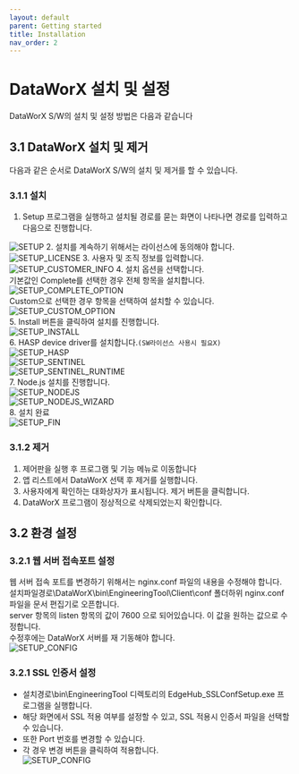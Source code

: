 ```yaml
---
layout: default
parent: Getting started
title: Installation
nav_order: 2
---
```


# DataWorX 설치 및 설정

DataWorX S/W의 설치 및 설정 방법은 다음과 같습니다

## 3.1 DataWorX 설치 및 제거

다음과 같은 순서로 DataWorX S/W의 설치 및 제거를 할 수 있습니다.

### 3.1.1 설치

1. Setup 프로그램을 실행하고 설치될 경로를 묻는 화면이 나타나면 경로를 입력하고 다음으로 진행합니다.

![SETUP](../../../assets/installation/installation3.1.1.1.png) 2. 설치를 계속하기 위해서는 라이선스에 동의해야 합니다.<BR/>
![SETUP_LICENSE](../../../assets/installation/installation3.1.1.2.png) 3. 사용자 및 조직 정보를 입력합니다.<BR/>
![SETUP_CUSTOMER_INFO](../../../assets/installation/installation3.1.1.3.png) 4. 설치 옵션을 선택합니다.<BR/>
기본값인 Complete를 선택한 경우 전체 항목을 설치합니다.
![SETUP_COMPLETE_OPTION](../../../assets/installation/installation3.1.1.4.png)<BR/>
Custom으로 선택한 경우 항목을 선택하여 설치할 수 있습니다.<BR/>
![SETUP_CUSTOM_OPTION](../../../assets/installation/installation3.1.1.4.1.png)<BR/> 5. Install 버튼을 클릭하여 설치를 진행합니다.<BR/>
![SETUP_INSTALL](../../../assets/installation/installation3.1.1.5.png)<BR/> 6. HASP device driver를 설치합니다.`(SW라이선스 사용시 필요X)`<BR/>
![SETUP_HASP](../../../assets/installation/installation3.1.1.6.png)<BR/>
![SETUP_SENTINEL](../../../assets/installation/installation3.1.1.6.2.png)<BR/>
![SETUP_SENTINEL_RUNTIME](../../../assets/installation/installation3.1.1.6.3.png)<BR/> 7. Node.js 설치를 진행합니다.<BR/>
![SETUP_NODEJS](../../../assets/installation/installation3.1.1.7.1.png)<BR/>
![SETUP_NODEJS_WIZARD](../../../assets/installation/installation3.1.1.7.2.png)<BR/> 8. 설치 완료<BR/>
![SETUP_FIN](../../../assets/installation/installation3.1.1.8.png)<BR/>

### 3.1.2 제거

1. 제어판을 실행 후 프로그램 및 기능 메뉴로 이동합니다
2. 앱 리스트에서 DataWorX 선택 후 제거를 실행합니다.
3. 사용자에게 확인하는 대화상자가 표시됩니다. 제거 버튼을 클릭합니다.
4. DataWorX 프로그램이 정상적으로 삭제되었는지 확인합니다.

## 3.2 환경 설정

### 3.2.1 웹 서버 접속포트 설정

웹 서버 접속 포트를 변경하기 위해서는 nginx.conf 파일의 내용을 수정해야 합니다.<BR/>
설치파일경로\DataWorX\bin\EngineeringTool\Client\conf 폴더하위 nginx.conf 파일을 문서 편집기로 오픈합니다.<BR/>
server 항목의 listen 항목의 값이 7600 으로 되어있습니다. 이 값을 원하는 값으로 수정합니다.<BR/>
수정후에는 DataWorX 서버를 재 기동해야 합니다.<BR/>
![SETUP_CONFIG](../../../assets/installation/configuration3.2.1.png)<BR/>

### 3.2.1 SSL 인증서 설정

- 설치경로\bin\EngineeringTool 디렉토리의 EdgeHub_SSLConfSetup.exe 프로그램을 실행합니다.<BR/>
- 해당 화면에서 SSL 적용 여부를 설정할 수 있고, SSL 적용시 인증서 파일을 선택할 수 있습니다.<BR/>
- 또한 Port 번호를 변경할 수 있습니다.<BR/>
- 각 경우 변경 버튼을 클릭하여 적용합니다.<BR/>
  ![SETUP_CONFIG](../../../assets/installation/SSL3.2.2.png)<BR/>
